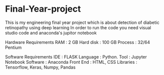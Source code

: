 # Final-Year-project
This is my engineering final year project which is about detection of diabetic retinopathy using deep learning
In order to run the code you need visual studio code and anaconda's jupitor notebook

Hardware Requirements
RAM : 2 GB
Hard disk : 100 GB
Process : 32/64 Pentium

Software Requirements
IDE : FLASK
Language : Python.
Tool : Jupyter Notebook
Software : Anaconda
Front End : HTML, CSS
Libraries : Tensorflow, Keras, Numpy, Pandas
